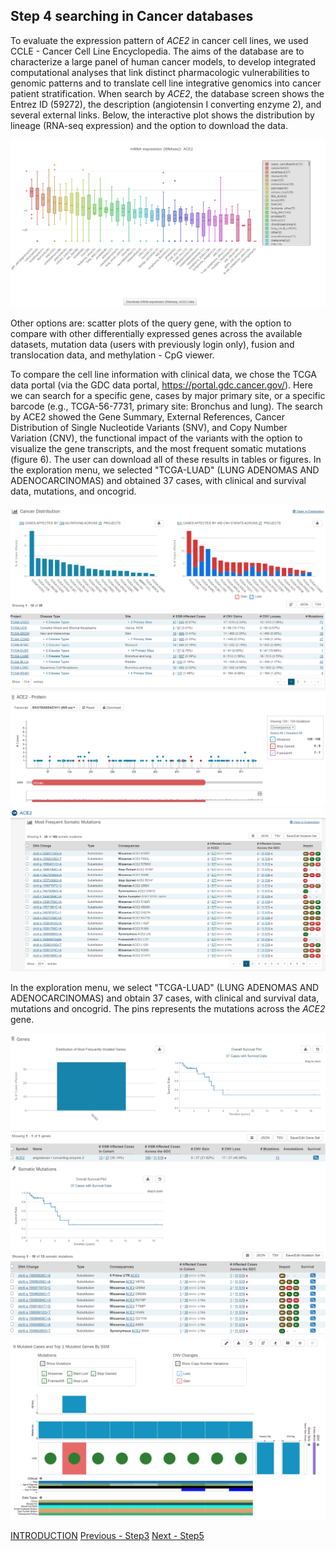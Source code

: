 ## Step 4 searching in Cancer databases

To evaluate the expression pattern of *ACE2* in cancer cell lines, we used CCLE - Cancer Cell Line Encyclopedia. The aims of the database are to characterize a large panel of human cancer models, to develop integrated computational analyses that link distinct pharmacologic vulnerabilities to genomic patterns and to translate cell line integrative genomics into cancer patient stratification.
When search by *ACE2*, the database screen shows the Entrez ID (59272), the description (angiotensin I converting enzyme 2), and several external links. Below, the interactive plot shows the distribution by lineage (RNA-seq expression) and the option to download the data.  

<img src= "./images/ccle.PNG">

Other options are: scatter plots of the query gene, with the option to compare with other differentially expressed genes across the available datasets, mutation data (users with previously login only), fusion and translocation data, and methylation - CpG viewer.

To compare the cell line information with clinical data, we chose the TCGA data portal (via the GDC data portal, https://portal.gdc.cancer.gov/). Here we can search for a specific gene, cases by major primary site, or a specific barcode (e.g., TCGA-56-7731, primary site: Bronchus and lung). The search by ACE2 showed the Gene Summary, External References, Cancer Distribution of Single Nucleotide Variants (SNV), and Copy Number Variation (CNV), the functional impact of the variants with the option to visualize the gene transcripts, and the most frequent somatic mutations (figure 6). The user can download all of these results in tables or figures. In the exploration menu, we selected "TCGA-LUAD" (LUNG ADENOMAS AND ADENOCARCINOMAS) and obtained 37 cases, with clinical and survival data, mutations, and oncogrid.

<img src= "./images/tcga1.PNG">
<img src= "./images/tcga2.PNG">
<img src= "./images/tcga3.PNG">
<img src= "./images/tcga4.PNG">

In the exploration menu, we select "TCGA-LUAD" (LUNG ADENOMAS AND ADENOCARCINOMAS) and obtain 37 cases, with clinical and survival data, mutations and oncogrid. The pins represents the mutations across the *ACE2* gene.

<img src= "./images/tcga-survivalace2.PNG">
<img src= "./images/tcga-survival.PNG">
<img src= "./images/tcga-luad-oncogrid.PNG">

[INTRODUCTION](./index.md) [Previous - Step3](./page3.md) [Next - Step5](./page5.md)
